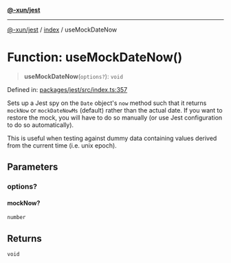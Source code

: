 [**@-xun/jest**](../../README.md)

***

[@-xun/jest](../../README.md) / [index](../README.md) / useMockDateNow

# Function: useMockDateNow()

> **useMockDateNow**(`options?`): `void`

Defined in: [packages/jest/src/index.ts:357](https://github.com/Xunnamius/test-utils/blob/9d28127150a9f75578854dbbc875f408b5cad0a3/packages/jest/src/index.ts#L357)

Sets up a Jest spy on the `Date` object's `now` method such that it returns
`mockNow` or `mockDateNowMs` (default) rather than the actual date. If you
want to restore the mock, you will have to do so manually (or use Jest
configuration to do so automatically).

This is useful when testing against dummy data containing values derived from
the current time (i.e. unix epoch).

## Parameters

### options?

#### mockNow?

`number`

## Returns

`void`
